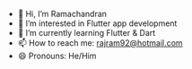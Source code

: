 - 👋 Hi, I’m Ramachandran
- 👀 I’m interested in Flutter app development
- 🌱 I’m currently learning Flutter & Dart
- 📫 How to reach me: rajram92@hotmail.com
- 😄 Pronouns: He/Him

<!---
hackwithrama/hackwithrama is a ✨ special ✨ repository because its `README.md` (this file) appears on your GitHub profile.
You can click the Preview link to take a look at your changes.
--->
